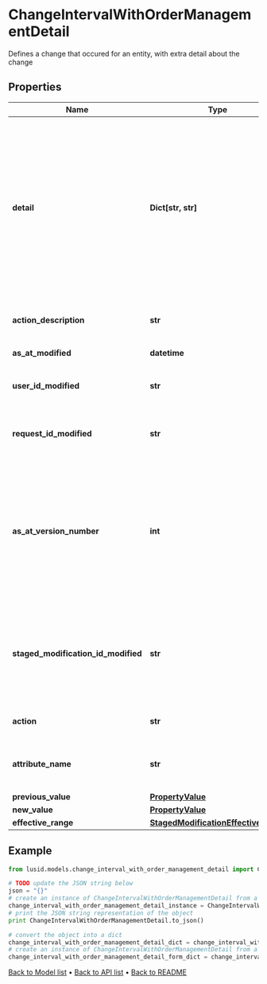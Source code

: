 # ChangeIntervalWithOrderManagementDetail

Defines a change that occured for an entity, with extra detail about the change

## Properties
Name | Type | Description | Notes
------------ | ------------- | ------------- | -------------
**detail** | **Dict[str, str]** | Information about the particular instance of the ChangeInterval (supplied information depends on the type of Action). Contains extra detail for order management actions such as related entity ids and compliance run details. | [optional] 
**action_description** | **str** | Description of the action performed on the entity. | [optional] 
**as_at_modified** | **datetime** | The date/time of the change. | [optional] 
**user_id_modified** | **str** | The unique identifier of the user that made the change. | [optional] 
**request_id_modified** | **str** | The unique identifier of the request that the changes were part of. | [optional] 
**as_at_version_number** | **int** | The version number for the entity (the entity was created at version 1). This may refer to the version number of a changed related entity, not a change for the entity itself. | [optional] 
**staged_modification_id_modified** | **str** | The id of the staged modification that was approved. Will be null if the change didn&#39;t come from a staged modification. | [optional] 
**action** | **str** | The action performed on the entity. | [optional] 
**attribute_name** | **str** | The name of the field or property that has been changed. | [optional] 
**previous_value** | [**PropertyValue**](PropertyValue.md) |  | [optional] 
**new_value** | [**PropertyValue**](PropertyValue.md) |  | [optional] 
**effective_range** | [**StagedModificationEffectiveRange**](StagedModificationEffectiveRange.md) |  | [optional] 

## Example

```python
from lusid.models.change_interval_with_order_management_detail import ChangeIntervalWithOrderManagementDetail

# TODO update the JSON string below
json = "{}"
# create an instance of ChangeIntervalWithOrderManagementDetail from a JSON string
change_interval_with_order_management_detail_instance = ChangeIntervalWithOrderManagementDetail.from_json(json)
# print the JSON string representation of the object
print ChangeIntervalWithOrderManagementDetail.to_json()

# convert the object into a dict
change_interval_with_order_management_detail_dict = change_interval_with_order_management_detail_instance.to_dict()
# create an instance of ChangeIntervalWithOrderManagementDetail from a dict
change_interval_with_order_management_detail_form_dict = change_interval_with_order_management_detail.from_dict(change_interval_with_order_management_detail_dict)
```
[Back to Model list](../README.md#documentation-for-models) &#8226; [Back to API list](../README.md#documentation-for-api-endpoints) &#8226; [Back to README](../README.md)


